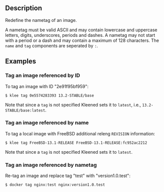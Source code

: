 ## Description
Redefine the nametag of an image.

A nametag must be valid ASCII and may contain lowercase and uppercase letters,
digits, underscores, periods and dashes. A nametag may not start with a
period or a dash and may contain a maximum of 128 characters. The `name` and
`tag` components are seperated by `:`.

## Examples

### Tag an image referenced by ID

To tag an image with ID "2e91f95bf959":

```console
$ klee tag 0e5574283393 13.2-STABLE/base
```

Note that since a `tag` is not specified Kleened sets it to `latest`,
i.e., `13.2-STABLE/base:latest`.

### Tag an image referenced by name

To tag a local image with FreeBSD additional releng `REVISION` information:

```console
$ klee tag FreeBSD-13.1-RELEASE FreeBSD-13.1-RELEASE:fc952ac2212
```

Note that since a `tag` is not specified Kleened sets it to `latest`.

### Tag an image referenced by nametag

Re-tag an image and replace tag "test" with "version1.0.test":

```console
$ docker tag nginx:test nginx:version1.0.test
```
